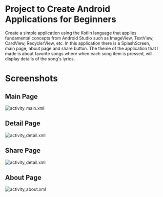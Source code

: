 # Project to Create Android Applications for Beginners
Create a simple application using the Kotlin language that applies fundamental concepts from Android Studio such as ImageView, TextView, CardView, RecyclerView, etc. In this application there is a SplashScreen, main page, about page and share button.
The theme of the application that I made is about favorite songs where when each song item is pressed, will display details of the song's lyrics.

# Screenshots
## Main Page
![activity_main.xml](https://github.com/LorenzoLiu75/Android_Dicoding_Project/blob/master/Screenshots/Screenshot_home_page.png)

## Detail Page
![activity_detail.xml](https://github.com/LorenzoLiu75/Android_Dicoding_Project/blob/master/Screenshots/Screenshot_detail_page.png)

## Share Page
![activity_detail.xml](https://github.com/LorenzoLiu75/Android_Dicoding_Project/blob/master/Screenshots/Screenshot_share_button.png)

## About Page
![activity_about.xml](https://github.com/LorenzoLiu75/Android_Dicoding_Project/blob/master/Screenshots/Screenshot_about_page.png)

